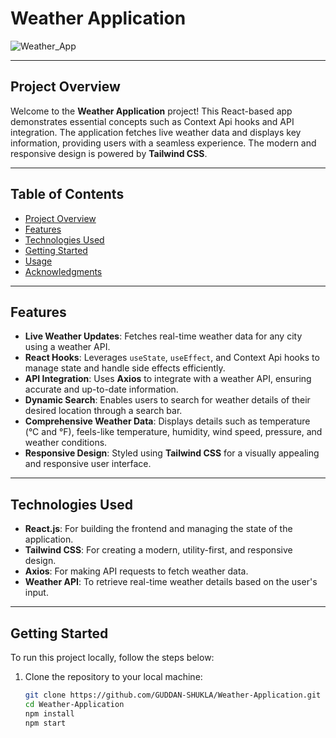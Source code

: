 # **Weather Application**

![Weather_App](https://github.com/user-attachments/assets/21708906-937f-4b2c-b327-e1f5848280dd)

---

## **Project Overview**
Welcome to the **Weather Application** project! This React-based app demonstrates essential concepts such as Context Api hooks and API integration. The application fetches live weather data and displays key information, providing users with a seamless experience. The modern and responsive design is powered by **Tailwind CSS**.

---

## **Table of Contents**
- [Project Overview](#project-overview)
- [Features](#features)
- [Technologies Used](#technologies-used)
- [Getting Started](#getting-started)
- [Usage](#usage)
- [Acknowledgments](#acknowledgments)

---

## **Features**
- **Live Weather Updates**: Fetches real-time weather data for any city using a weather API.  
- **React Hooks**: Leverages `useState`, `useEffect`, and Context Api hooks to manage state and handle side effects efficiently.  
- **API Integration**: Uses **Axios** to integrate with a weather API, ensuring accurate and up-to-date information.  
- **Dynamic Search**: Enables users to search for weather details of their desired location through a search bar.  
- **Comprehensive Weather Data**: Displays details such as temperature (°C and °F), feels-like temperature, humidity, wind speed, pressure, and weather conditions.  
- **Responsive Design**: Styled using **Tailwind CSS** for a visually appealing and responsive user interface.

---

## **Technologies Used**
- **React.js**: For building the frontend and managing the state of the application.  
- **Tailwind CSS**: For creating a modern, utility-first, and responsive design.  
- **Axios**: For making API requests to fetch weather data.  
- **Weather API**: To retrieve real-time weather details based on the user's input.  

---

## **Getting Started**
To run this project locally, follow the steps below:

1. Clone the repository to your local machine:
   ```bash
   git clone https://github.com/GUDDAN-SHUKLA/Weather-Application.git
   cd Weather-Application
   npm install
   npm start
